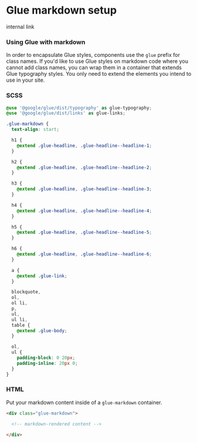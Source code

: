 # Glue markdown setup

internal link

<!--*
# Document freshness: For more information, see internal link
freshness: { owner: 'glue-eng-core' reviewed: '2023-07-05' }
*-->



### Using Glue with markdown

In order to encapsulate Glue styles, components use the `glue` prefix for class
names. If you'd like to use Glue styles on markdown code where you cannot add
class names, you can wrap them in a container that extends Glue typography
styles. You only need to extend the elements you intend to use in your site.

### SCSS

```scss
@use '@google/glue/dist/typography' as glue-typography;
@use '@google/glue/dist/links' as glue-links;

.glue-markdown {
  text-align: start;

  h1 {
    @extend .glue-headline, .glue-headline--headline-1;
  }

  h2 {
    @extend .glue-headline, .glue-headline--headline-2;
  }

  h3 {
    @extend .glue-headline, .glue-headline--headline-3;
  }

  h4 {
    @extend .glue-headline, .glue-headline--headline-4;
  }

  h5 {
    @extend .glue-headline, .glue-headline--headline-5;
  }

  h6 {
    @extend .glue-headline, .glue-headline--headline-6;
  }

  a {
    @extend .glue-link;
  }

  blockquote,
  ol,
  ol li,
  p,
  ul,
  ul li,
  table {
    @extend .glue-body;
  }

  ol,
  ul {
    padding-block: 0 20px;
    padding-inline: 20px 0;
  }
}
```

### HTML

Put your markdown content inside of a `glue-markdown` container.

```html
<div class="glue-markdown">

  <!-- markdown-rendered content -->

</div>
```
